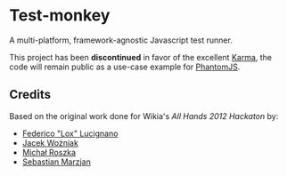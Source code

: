Test-monkey
===========

A multi-platform, framework-agnostic Javascript test runner.

This project has been **discontinued** in favor of the excellent [Karma](https://github.com/karma-runner/karma), the code will remain public as a use-case example for [PhantomJS](https://github.com/ariya/phantomjs/).

Credits
-------
Based on the original work done for Wikia's _All Hands 2012 Hackaton_ by:

* [Federico "Lox" Lucignano](https://github.com/federico-lox)
* [Jacek Wożniak](https://github.com/themech)
* [Michał Roszka](https://github.com/michalroszka)
* [Sebastian Marzjan](https://github.com/SebastianMarzjan)
